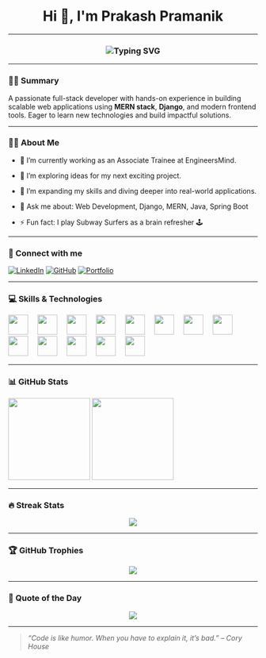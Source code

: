 <h1 align="center">Hi 👋, I'm Prakash Pramanik</h1>
<hr/>

<h3 align="center"><img src="https://readme-typing-svg.herokuapp.com?font=Fira+Code&size=24&pause=1000&center=true&vCenter=true&width=435&lines=Full-Stack+Developer;Open+Source+Enthusiast;Tech+Explorer+%F0%9F%9A%80" alt="Typing SVG" /></h3>

---

### 🧑‍💻 Summary
A passionate full-stack developer with hands-on experience in building scalable web applications using **MERN stack**, **Django**, and modern frontend tools. Eager to learn new technologies and build impactful solutions.

---

### 🙋‍♂️ About Me

- 💼 I’m currently working as an Associate Trainee at EngineersMind.

- 🔭 I’m exploring ideas for my next exciting project.

- 🌱 I’m expanding my skills and diving deeper into real-world applications.

- 💬 Ask me about: Web Development, Django, MERN, Java, Spring Boot

- ⚡ Fun fact: I play Subway Surfers as a brain refresher 🕹️

---

### 🤝 Connect with me

<p align="left">
<a href="https://www.linkedin.com/in/YOUR-LINKEDIN" target="_blank"><img alt="LinkedIn" src="https://img.shields.io/badge/LinkedIn-blue?style=for-the-badge&logo=linkedin&logoColor=white"/></a>
<a href="https://github.com/YOUR-USERNAME" target="_blank"><img alt="GitHub" src="https://img.shields.io/badge/GitHub-black?style=for-the-badge&logo=github&logoColor=white"/></a>
<a href="https://your-portfolio.com" target="_blank"><img alt="Portfolio" src="https://img.shields.io/badge/Portfolio-red?style=for-the-badge&logo=firefox&logoColor=white"/></a>
</p>

---

### 💻 Skills & Technologies

<p align="left">
  <img src="https://cdn.jsdelivr.net/gh/devicons/devicon/icons/react/react-original.svg" width="40" height="40" style="margin-right: 15px;"/>
  <img src="https://cdn.jsdelivr.net/gh/devicons/devicon/icons/javascript/javascript-original.svg" width="40" height="40" style="margin-right: 15px;"/>
  <img src="https://cdn.jsdelivr.net/gh/devicons/devicon/icons/tailwindcss/tailwindcss-plain.svg" width="40" height="40" style="margin-right: 15px;"/>
  <img src="https://cdn.jsdelivr.net/gh/devicons/devicon/icons/html5/html5-original.svg" width="40" height="40" style="margin-right: 15px;"/>
  <img src="https://cdn.jsdelivr.net/gh/devicons/devicon/icons/css3/css3-original.svg" width="40" height="40" style="margin-right: 15px;"/>
  <img src="https://cdn.jsdelivr.net/gh/devicons/devicon/icons/python/python-original.svg" width="40" height="40" style="margin-right: 15px;"/>
  <img src="https://cdn.jsdelivr.net/gh/devicons/devicon/icons/nodejs/nodejs-original.svg" width="40" height="40" style="margin-right: 15px;"/>
  <img src="https://cdn.jsdelivr.net/gh/devicons/devicon/icons/express/express-original.svg" width="40" height="40" style="margin-right: 15px;"/>
  <img src="https://cdn.jsdelivr.net/gh/devicons/devicon/icons/mongodb/mongodb-original.svg" width="40" height="40" style="margin-right: 15px;"/>
  <img src="https://cdn.jsdelivr.net/gh/devicons/devicon/icons/mysql/mysql-original.svg" width="40" height="40" style="margin-right: 15px;"/>
  <img src="https://cdn.jsdelivr.net/gh/devicons/devicon/icons/spring/spring-original.svg" width="40" height="40" style="margin-right: 15px;"/>
  <img src="https://cdn.jsdelivr.net/gh/devicons/devicon/icons/git/git-original.svg" width="40" height="40" style="margin-right: 15px;"/>
  <img src="https://cdn.jsdelivr.net/gh/devicons/devicon/icons/django/django-plain.svg" width="40" height="40" style="margin-right: 15px;"/>
</p>


---

### 📊 GitHub Stats

<p align="left">
  <img src="https://github-readme-stats.vercel.app/api?username=YOUR-USERNAME&show_icons=true&theme=radical" height="165"/>
  <img src="https://github-readme-stats.vercel.app/api/top-langs/?username=YOUR-USERNAME&layout=compact&theme=radical" height="165"/>
</p>

---

### 🔥 Streak Stats

<p align="center">
  <img src="https://github-readme-streak-stats.herokuapp.com/?user=YOUR-USERNAME&theme=radical" />
</p>

---

### 🏆 GitHub Trophies

<p align="center">
  <img src="https://github-profile-trophy.vercel.app/?username=YOUR-USERNAME&theme=dracula&row=1&no-frame=true"/>
</p>

---

### 🚀 Quote of the Day

<p align="center">
  <img src="https://quotes-github-readme.vercel.app/api?type=horizontal&theme=radical"/>
</p>

---

> _“Code is like humor. When you have to explain it, it’s bad.” – Cory House_

